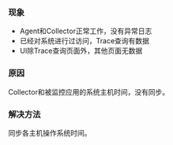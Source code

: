### 现象
- Agent和Collector正常工作，没有异常日志
- 已经对系统进行过访问，Trace查询有数据
- UI除Trace查询页面外，其他页面无数据

### 原因
Collector和被监控应用的系统主机时间，没有同步。

### 解决方法
同步各主机操作系统时间。
